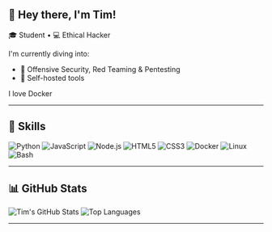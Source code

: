 ## 👋 Hey there, I'm Tim!

🎓 Student • 💻 Ethical Hacker

I'm currently diving into:
- 🔐 Offensive Security, Red Teaming & Pentesting
- 🧩 Self-hosted tools

I love Docker

---

## 🧰 Skills

![Python](https://img.shields.io/badge/-Python-333?logo=python&logoColor=ffdd54)
![JavaScript](https://img.shields.io/badge/-JavaScript-333?logo=javascript)
![Node.js](https://img.shields.io/badge/-Node.js-333?logo=node.js)
![HTML5](https://img.shields.io/badge/-HTML5-333?logo=html5)
![CSS3](https://img.shields.io/badge/-CSS3-333?logo=css3)
![Docker](https://img.shields.io/badge/-Docker-333?logo=docker)
![Linux](https://img.shields.io/badge/-Linux-333?logo=linux)
![Bash](https://img.shields.io/badge/-Bash-333?logo=gnu-bash)

---

## 📊 GitHub Stats

![Tim's GitHub Stats](https://github-readme-stats.vercel.app/api?username=TimBoBN&show_icons=true&theme=github_dark)
![Top Languages](https://github-readme-stats.vercel.app/api/top-langs/?username=TimBoBN&layout=compact&theme=github_dark)

---

